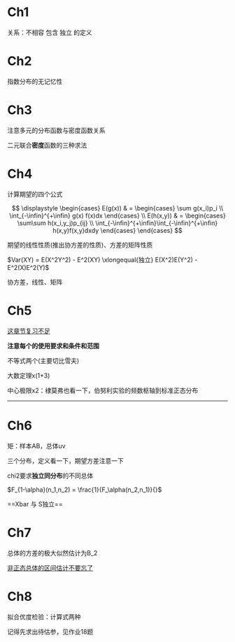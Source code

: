 # Ch1

关系：不相容 包含 独立 的定义

# Ch2

指数分布的无记忆性

# Ch3

注意多元的分布函数与密度函数关系

二元联合**密度**函数的三种求法

# Ch4

计算期望的四个公式

$$
\displaystyle
\begin{cases}
    E(g(x)) & = \begin{cases}
        \sum g(x_i)p_i
        \\
        \int_{-\infin}^{+\infin} g(x) f(x)dx
    \end{cases}
    \\
    E(h(x,y)) & = \begin{cases}
        \sum\sum h(x_i,y_j)p_{ij}
        \\
        \int_{-\infin}^{+\infin}\int_{-\infin}^{+\infin} h(x,y)f(x,y)dxdy
    \end{cases}
\end{cases}
$$

期望的线性性质(推出协方差的性质)、方差的矩阵性质

$Var(XY) = E(X^2Y^2) - E^2(XY) \xlongequal{独立} E(X^2)E(Y^2) -E^2(X)E^2(Y)$

协方差，线性、矩阵

# Ch5

<u>这章节复习不足</u>

**注意每个的使用要求和条件和范围**

不等式两个(主要切比雪夫)

大数定理x(1+3)

中心极限x2：棣莫弗也看一下，伯努利实验的频数枢轴到标准正态分布

---

# Ch6

矩：样本AB，总体uv

三个分布，定义看一下，期望方差注意一下

chi2要求**独立同分布**的不同总体

$F_{1-\alpha}(n_1,n_2) = \frac{1}{F_\alpha(n_2,n_1)}{}$

==Xbar 与 S独立==

# Ch7

总体的方差的极大似然估计为B_2

<u>非正态总体的区间估计不要忘了</u>

# Ch8

拟合优度检验：计算式两种

记得先求出待估参，见作业18题